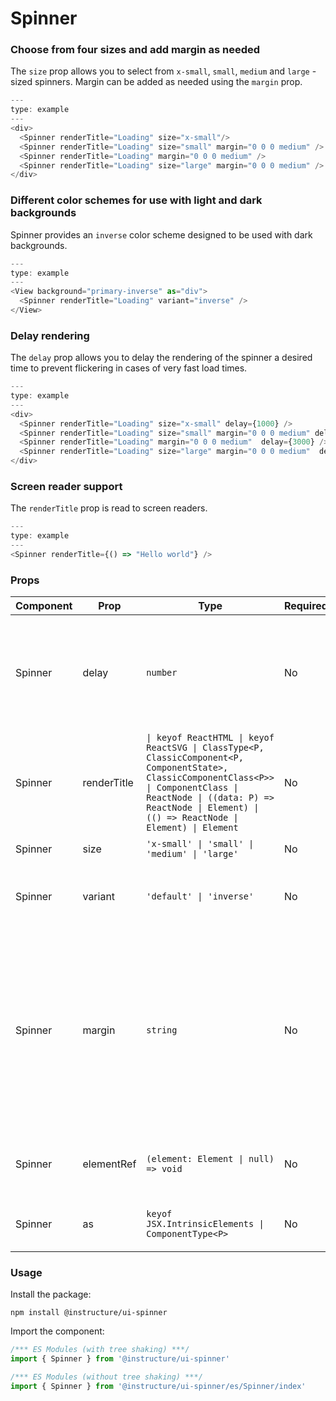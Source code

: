 # Spinner


### Choose from four sizes and add margin as needed

The `size` prop allows you to select from `x-small`, `small`, `medium` and `large`
-sized spinners. Margin can be added as needed using the `margin` prop.

```js
---
type: example
---
<div>
  <Spinner renderTitle="Loading" size="x-small"/>
  <Spinner renderTitle="Loading" size="small" margin="0 0 0 medium" />
  <Spinner renderTitle="Loading" margin="0 0 0 medium" />
  <Spinner renderTitle="Loading" size="large" margin="0 0 0 medium" />
</div>
```

### Different color schemes for use with light and dark backgrounds

Spinner provides an `inverse` color scheme designed to be used with
dark backgrounds.

```js
---
type: example
---
<View background="primary-inverse" as="div">
  <Spinner renderTitle="Loading" variant="inverse" />
</View>
```

### Delay rendering

The `delay` prop allows you to delay the rendering of the spinner a desired time to prevent flickering in cases of very fast load times.

```js
---
type: example
---
<div>
  <Spinner renderTitle="Loading" size="x-small" delay={1000} />
  <Spinner renderTitle="Loading" size="small" margin="0 0 0 medium" delay={2000} />
  <Spinner renderTitle="Loading" margin="0 0 0 medium"  delay={3000} />
  <Spinner renderTitle="Loading" size="large" margin="0 0 0 medium"  delay={4000} />
</div>
```

### Screen reader support

The `renderTitle` prop is read to screen readers.

```js
---
type: example
---
<Spinner renderTitle={() => "Hello world"} />
```


### Props

| Component | Prop | Type | Required | Default | Description |
|-----------|------|------|----------|---------|-------------|
| Spinner | delay | `number` | No | - | delay spinner rendering for a time (in ms). Used to prevent flickering in case of very fast load times |
| Spinner | renderTitle | `\| keyof ReactHTML \| keyof ReactSVG \| ClassType<P, ClassicComponent<P, ComponentState>, ClassicComponentClass<P>> \| ComponentClass \| ReactNode \| ((data: P) => ReactNode \| Element) \| (() => ReactNode \| Element) \| Element` | No | - | Give the spinner a title to be read by screenreaders |
| Spinner | size | `'x-small' \| 'small' \| 'medium' \| 'large'` | No | `'medium'` | Different-sized spinners |
| Spinner | variant | `'default' \| 'inverse'` | No | `'default'` | Different color schemes for use with light or dark backgrounds |
| Spinner | margin | `string` | No | - | Valid values are `0`, `none`, `auto`, `xxx-small`, `xx-small`, `x-small`, `small`, `medium`, `large`, `x-large`, `xx-large`. Apply these values via familiar CSS-like shorthand. For example: `margin="small auto large"`. |
| Spinner | elementRef | `(element: Element \| null) => void` | No | - | provides a reference to the underlying html root element |
| Spinner | as | `keyof JSX.IntrinsicElements \| ComponentType<P>` | No | `'div'` | Render Spinner "as" another HTML element |

### Usage

Install the package:

```shell
npm install @instructure/ui-spinner
```

Import the component:

```javascript
/*** ES Modules (with tree shaking) ***/
import { Spinner } from '@instructure/ui-spinner'

/*** ES Modules (without tree shaking) ***/
import { Spinner } from '@instructure/ui-spinner/es/Spinner/index'
```

